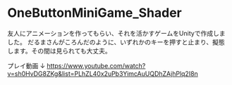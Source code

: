 # OneButtonMiniGame_Shader

友人にアニメーションを作ってもらい、それを活かすゲームをUnityで作成しました。
だるまさんがころんだのように、いずれかのキーを押すと止まり、擬態します。その間は見られても大丈夫。

プレイ動画
↓
https://www.youtube.com/watch?v=sh0HvDG8ZKg&list=PLhZL40x2uPb3YimcAuUQDhZAjhPlq2I8n

